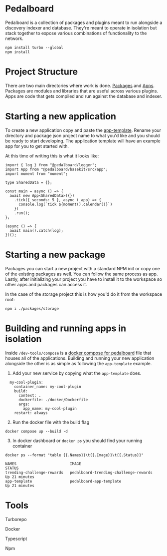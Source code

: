 # Pedalboard

Pedalboard is a collection of packages and plugins meant to run alongside a discovery indexer and database. They're meant to operate in isolation but stack together to expose various combinations of functionality to the network.

```
npm install turbo --global
npm install
```

# Project Structure

There are two main directories where work is done. [Packages](./packages) and [Apps](./apps). Packages are modules and libraries that are useful across various plugins. Apps are code that gets compiled and run against the database and indexer.

# Starting a new application

To create a new application copy and paste the [app-template](./apps/app-template/). Rename your directory and package json project name to what you'd like and you should be ready to start developing. The application template will have an example app for you to get started with.

At this time of writing this is what it looks like:

```
import { log } from "@pedalboard/logger";
import App from "@pedalboard/basekit/src/app";
import moment from "moment";

type SharedData = {};

const main = async () => {
  await new App<SharedData>({})
    .tick({ seconds: 5 }, async (_app) => {
      console.log(`tick ${moment().calendar()}`)
    })
    .run();
};

(async () => {
  await main().catch(log);
})();
```

# Starting a new package

Packages you can start a new project with a standard NPM init or copy one of the existing packages as well. You can follow the same process as app. Lastly, after initializing your project you have to install it to the workspace so other apps and packages can access it.

In the case of the storage project this is how you'd do it from the workspace root:

```
npm i ./packages/storage
```

# Building and running apps in isolation

Inside `/dev-tools/compose` is a [docker compose for pedalboard](../../../../dev-tools/compose/docker-compose.pedalboard.dev.yml) file that houses all of the applications. Building and running your new application alongside the other is as simple as following the `app-template` example.

1. Add your new service by copying what the `app-template` does.

```
  my-cool-plugin:
    container_name: my-cool-plugin
    build:
      context: .
      dockerfile: ./docker/Dockerfile
      args:
        app_name: my-cool-plugin
    restart: always
```

2. Run the docker file with the build flag

```
docker compose up --build -d
```

3. In docker dashboard or `docker ps` you should find your running container

```
docker ps --format "table {{.Names}}\t{{.Image}}\t{{.Status}}"

NAMES                        IMAGE                                    STATUS
trending-challenge-rewards   pedalboard-trending-challenge-rewards    Up 21 minutes
app-template                 pedalboard-app-template                  Up 21 minutes
```

# Tools

Turborepo

Docker

Typescript

Npm
